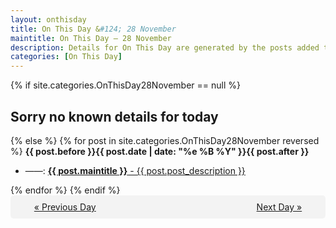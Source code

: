 ```yaml
---
layout: onthisday
title: On This Day &#124; 28 November
maintitle: On This Day — 28 November
description: Details for On This Day are generated by the posts added to the website so the content is subject to changes/updates over time.
categories: [On This Day]
---
```


{% if site.categories.OnThisDay28November == null %}
<h2>Sorry no known details for today</h2>
{% else %}
{% for post in site.categories.OnThisDay28November reversed %}
<strong>{{ post.before }}{{ post.date | date: "%e %B %Y" }}{{ post.after }}</strong>
<ul>
<li> ——: <a class="{{ post.class }}" href="{{ post.url }}"><strong>{{ post.maintitle }}</strong> - {{ post.post_description }}</a></li>
</ul>
{% endfor %}
{% endif %}
<br />
<div style="background-color: #f3f3f3; padding: 10px; border-radius: 5px; text-align: center; display: flex; justify-content: space-evenly;">
<a href="/onthisday/11/11-27">« Previous Day</a>
<span style="visibility:hidden;">[ Visit Leap Year February 29 ]</span>
<a href="/onthisday/11/11-29">Next Day »</a>
</div>
